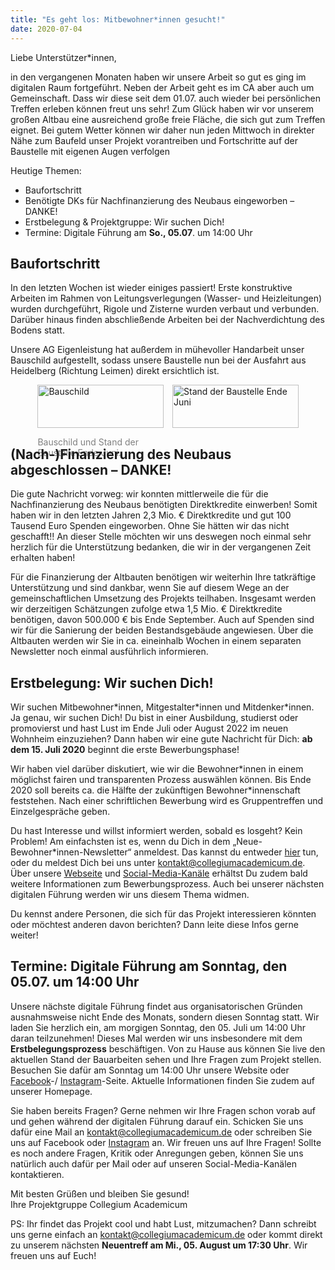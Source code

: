 ```yaml
---
title: "Es geht los: Mitbewohner*innen gesucht!"
date: 2020-07-04
---
```

Liebe Unterstützer*innen,

in den vergangenen Monaten haben wir unsere Arbeit so gut es ging im digitalen
Raum fortgeführt. Neben der Arbeit geht es im CA aber auch um Gemeinschaft. Dass
wir diese seit dem 01.07. auch wieder bei persönlichen Treffen erleben können
freut uns sehr! Zum Glück haben wir vor unserem großen Altbau eine ausreichend
große freie Fläche, die sich gut zum Treffen eignet. Bei gutem Wetter können wir
daher nun jeden Mittwoch in direkter Nähe zum Baufeld unser Projekt vorantreiben
und Fortschritte auf der Baustelle mit eigenen Augen verfolgen

Heutige Themen:
- Baufortschritt
- Benötigte DKs für Nachfinanzierung des Neubaus eingeworben – DANKE!
- Erstbelegung & Projektgruppe: Wir suchen Dich!
- Termine: Digitale Führung am **So., 05.07**. um 14:00 Uhr

## Baufortschritt

In den letzten Wochen ist wieder einiges passiert! Erste konstruktive Arbeiten
im Rahmen von Leitungsverlegungen (Wasser- und Heizleitungen) wurden
durchgeführt, Rigole und Zisterne wurden verbaut und verbunden. Darüber hinaus
finden abschließende Arbeiten bei der Nachverdichtung des Bodens statt.

Unsere AG Eigenleistung hat außerdem in mühevoller Handarbeit unser Bauschild
aufgestellt, sodass unsere Baustelle nun bei der Ausfahrt aus Heidelberg
(Richtung Leimen) direkt ersichtlich ist.

<div style="display:flex; justify-content:center;">
	<div style="margin-right: 1em; flex-basis:40%;">
	<img src="/newsletter/bauschild.jpg" alt="Bauschild" title="Baustelle" width="100%" />
	<p style="margin-bottom: 0; color: gray">Bauschild und Stand der Baustelle Ende Juni.</p>
	</div>
	<div style="flex-basis:40%;">
		<img src="/newsletter/stand_baustelle_juni.jpg" alt="Stand der Baustelle Ende Juni" title="Stand der Baustelle Ende Juni" width="100%" />
	</div>
</div>

## (Nach-)Finanzierung des Neubaus abgeschlossen – DANKE!

Die gute Nachricht vorweg: wir konnten mittlerweile die für die Nachfinanzierung
des Neubaus benötigten Direktkredite einwerben! Somit haben wir in den letzten
Jahren 2,3 Mio. € Direktkredite und gut 100 Tausend Euro Spenden eingeworben.
Ohne Sie hätten wir das nicht geschafft!! An dieser Stelle möchten wir uns
deswegen noch einmal sehr herzlich für die Unterstützung bedanken, die wir in
der vergangenen Zeit erhalten haben!

Für die Finanzierung der Altbauten benötigen wir weiterhin Ihre tatkräftige
Unterstützung und sind dankbar, wenn Sie auf diesem Wege an der
gemeinschaftlichen Umsetzung des Projekts teilhaben. Insgesamt werden wir
derzeitigen Schätzungen zufolge etwa 1,5 Mio. € Direktkredite benötigen, davon
500.000 € bis Ende September. Auch auf Spenden sind wir für die Sanierung der
beiden Bestandsgebäude angewiesen. Über die Altbauten werden wir Sie in ca.
eineinhalb Wochen in einem separaten Newsletter noch einmal ausführlich
informieren.

## Erstbelegung: Wir suchen Dich!

Wir suchen Mitbewohner\*innen, Mitgestalter\*innen und Mitdenker\*innen. Ja genau,
wir suchen Dich! Du bist in einer Ausbildung, studierst oder promovierst und
hast Lust im Ende Juli oder August 2022 im neuen Wohnheim einzuziehen? Dann haben wir eine gute
Nachricht für Dich: **ab dem 15. Juli 2020** beginnt die erste Bewerbungsphase!

Wir haben viel darüber diskutiert, wie wir die Bewohner\*innen in einem möglichst
fairen und transparenten Prozess auswählen können. Bis Ende 2020 soll bereits
ca. die Hälfte der zukünftigen Bewohner\*innenschaft feststehen. Nach einer
schriftlichen Bewerbung wird es Gruppentreffen und Einzelgespräche geben.
 
Du hast Interesse und willst informiert werden, sobald es losgeht? Kein Problem!
Am einfachsten ist es, wenn du Dich in dem „Neue-Bewohner\*innen-Newsletter“
anmeldest. Das kannst du entweder
[hier](https://collegiumacademicum.de/einziehen/) tun, oder du meldest Dich bei
uns unter
[kontakt@collegiumacademicum.de](mailto:kontakt@collegiumacademicum.de). Über
unsere [Webseite](https://collegiumacademicum.de/) und [Social-Media-Kanäle](https://de-de.facebook.com/CollegiumAcademicum/) erhältst Du zudem bald weitere
Informationen zum Bewerbungsprozess. Auch bei unserer nächsten digitalen Führung
werden wir uns diesem Thema widmen.

Du kennst andere Personen, die sich für das Projekt interessieren könnten oder
möchtest anderen davon berichten? Dann leite diese Infos gerne weiter!

## Termine: Digitale Führung am Sonntag, den 05.07. um 14:00 Uhr

Unsere nächste digitale Führung findet aus organisatorischen Gründen
ausnahmsweise nicht Ende des Monats, sondern diesen Sonntag statt. Wir laden Sie
herzlich ein, am morgigen Sonntag, den 05. Juli um 14:00 Uhr daran
teilzunehmen! Dieses Mal werden wir uns insbesondere mit dem
**Erstbelegungsprozess** beschäftigen. Von zu Hause aus können Sie live den
aktuellen Stand der Bauarbeiten sehen und Ihre Fragen zum Projekt stellen.
Besuchen Sie dafür am Sonntag um 14:00 Uhr unsere Website oder [Facebook](https://de-de.facebook.com/CollegiumAcademicum/)-/
[Instagram](https://www.instagram.com/collegiumacademicum/)-Seite. Aktuelle Informationen finden Sie zudem auf unserer Homepage.

Sie haben bereits Fragen? Gerne nehmen wir Ihre Fragen schon vorab auf und gehen
während der digitalen Führung darauf ein. Schicken Sie uns dafür eine Mail an
[kontakt@collegiumacademicum.de](mailto:kontakt@collegiumacademicum.de) oder schreiben Sie uns auf Facebook oder
[Instagram](https://www.instagram.com/collegiumacademicum/) an. Wir freuen uns auf Ihre Fragen! Sollte es noch andere Fragen,
Kritik oder Anregungen geben, können Sie uns natürlich auch dafür per Mail oder
auf unseren Social-Media-Kanälen kontaktieren.

Mit besten Grüßen und bleiben Sie gesund!  
Ihre Projektgruppe Collegium Academicum

PS: Ihr findet das Projekt cool und habt Lust, mitzumachen? Dann schreibt uns
gerne einfach an
[kontakt@collegiumacademicum.de](mailto:kontakt@collegiumacademicum.de) oder
kommt direkt zu unserem nächsten **Neuentreff am Mi., 05. August um 17:30 Uhr**. Wir
freuen uns auf Euch!
